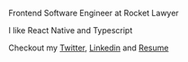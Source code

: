 Frontend Software Engineer at Rocket Lawyer

I like React Native and Typescript

Checkout my [Twitter](https://twitter.com/eoqguih), [Linkedin](https://linkedin.com/in/guiksantos) and [Resume](https://ouwargui.github.io/ouwargui/)
